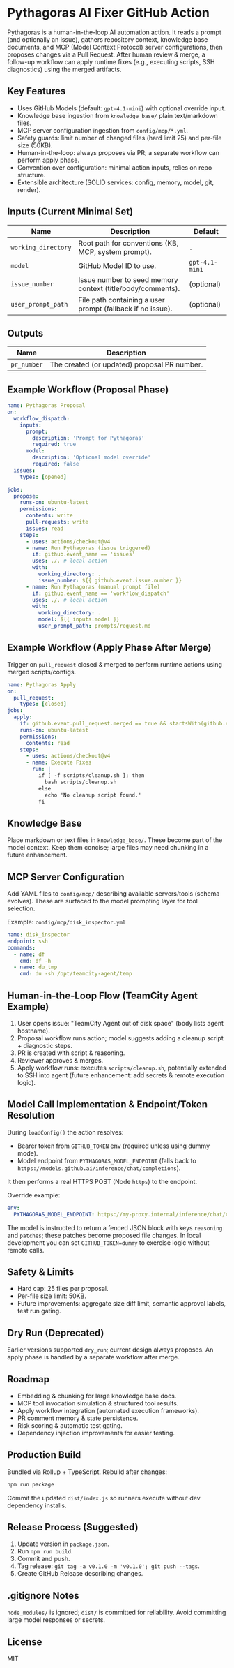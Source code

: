# Pythagoras AI Fixer GitHub Action

Pythagoras is a human-in-the-loop AI automation action. It reads a prompt (and optionally an issue), gathers repository context, knowledge base documents, and MCP (Model Context Protocol) server configurations, then proposes changes via a Pull Request. After human review & merge, a follow-up workflow can apply runtime fixes (e.g., executing scripts, SSH diagnostics) using the merged artifacts.

## Key Features
- Uses GitHub Models (default: `gpt-4.1-mini`) with optional override input.
- Knowledge base ingestion from `knowledge_base/` plain text/markdown files.
- MCP server configuration ingestion from `config/mcp/*.yml`.
- Safety guards: limit number of changed files (hard limit 25) and per-file size (50KB).
- Human-in-the-loop: always proposes via PR; a separate workflow can perform apply phase.
- Convention over configuration: minimal action inputs, relies on repo structure.
- Extensible architecture (SOLID services: config, memory, model, git, render).

## Inputs (Current Minimal Set)
| Name | Description | Default |
|------|-------------|---------|
| `working_directory` | Root path for conventions (KB, MCP, system prompt). | `.` |
| `model` | GitHub Model ID to use. | `gpt-4.1-mini` |
| `issue_number` | Issue number to seed memory context (title/body/comments). | (optional) |
| `user_prompt_path` | File path containing a user prompt (fallback if no issue). | (optional) |

## Outputs
| Name | Description |
|------|-------------|
| `pr_number` | The created (or updated) proposal PR number. |

## Example Workflow (Proposal Phase)
```yaml
name: Pythagoras Proposal
on:
  workflow_dispatch:
    inputs:
      prompt:
        description: 'Prompt for Pythagoras'
        required: true
      model:
        description: 'Optional model override'
        required: false
  issues:
    types: [opened]

jobs:
  propose:
    runs-on: ubuntu-latest
    permissions:
      contents: write
      pull-requests: write
      issues: read
    steps:
      - uses: actions/checkout@v4
      - name: Run Pythagoras (issue triggered)
        if: github.event_name == 'issues'
        uses: ./. # local action
        with:
          working_directory: .
          issue_number: ${{ github.event.issue.number }}
      - name: Run Pythagoras (manual prompt file)
        if: github.event_name == 'workflow_dispatch'
        uses: ./. # local action
        with:
          working_directory: .
          model: ${{ inputs.model }}
          user_prompt_path: prompts/request.md
```

## Example Workflow (Apply Phase After Merge)
Trigger on `pull_request` closed & merged to perform runtime actions using merged scripts/configs.
```yaml
name: Pythagoras Apply
on:
  pull_request:
    types: [closed]
jobs:
  apply:
    if: github.event.pull_request.merged == true && startsWith(github.event.pull_request.head.ref, 'pythagoras/proposal-')
    runs-on: ubuntu-latest
    permissions:
      contents: read
    steps:
      - uses: actions/checkout@v4
      - name: Execute Fixes
        run: |
          if [ -f scripts/cleanup.sh ]; then
            bash scripts/cleanup.sh
          else
            echo 'No cleanup script found.'
          fi
```

## Knowledge Base
Place markdown or text files in `knowledge_base/`. These become part of the model context. Keep them concise; large files may need chunking in a future enhancement.

## MCP Server Configuration
Add YAML files to `config/mcp/` describing available servers/tools (schema evolves). These are surfaced to the model prompting layer for tool selection.

Example: `config/mcp/disk_inspector.yml`
```yaml
name: disk_inspector
endpoint: ssh
commands:
  - name: df
    cmd: df -h
  - name: du_tmp
    cmd: du -sh /opt/teamcity-agent/temp
```

## Human-in-the-Loop Flow (TeamCity Agent Example)
1. User opens issue: "TeamCity Agent out of disk space" (body lists agent hostname).
2. Proposal workflow runs action; model suggests adding a cleanup script + diagnostic steps.
3. PR is created with script & reasoning.
4. Reviewer approves & merges.
5. Apply workflow runs: executes `scripts/cleanup.sh`, potentially extended to SSH into agent (future enhancement: add secrets & remote execution logic).

## Model Call Implementation & Endpoint/Token Resolution
During `loadConfig()` the action resolves:
- Bearer token from `GITHUB_TOKEN` env (required unless using dummy mode).
- Model endpoint from `PYTHAGORAS_MODEL_ENDPOINT` (falls back to `https://models.github.ai/inference/chat/completions`).

It then performs a real HTTPS POST (Node `https`) to the endpoint.

Override example:

```yaml
env:
  PYTHAGORAS_MODEL_ENDPOINT: https://my-proxy.internal/inference/chat/completions
```

The model is instructed to return a fenced JSON block with keys `reasoning` and `patches`; these patches become proposed file changes. In local development you can set `GITHUB_TOKEN=dummy` to exercise logic without remote calls.

## Safety & Limits
- Hard cap: 25 files per proposal.
- Per-file size limit: 50KB.
- Future improvements: aggregate size diff limit, semantic approval labels, test run gating.

## Dry Run (Deprecated)
Earlier versions supported `dry_run`; current design always proposes. An apply phase is handled by a separate workflow after merge.

## Roadmap
- Embedding & chunking for large knowledge base docs.
- MCP tool invocation simulation & structured tool results.
- Apply workflow integration (automated execution frameworks).
- PR comment memory & state persistence.
- Risk scoring & automatic test gating.
- Dependency injection improvements for easier testing.

## Production Build
Bundled via Rollup + TypeScript. Rebuild after changes:
```bash
npm run package
```
Commit the updated `dist/index.js` so runners execute without dev dependency installs.

## Release Process (Suggested)
1. Update version in `package.json`.
2. Run `npm run build`.
3. Commit and push.
4. Tag release: `git tag -a v0.1.0 -m 'v0.1.0'; git push --tags`.
5. Create GitHub Release describing changes.

## .gitignore Notes
`node_modules/` is ignored; `dist/` is committed for reliability. Avoid committing large model responses or secrets.

## License
MIT
